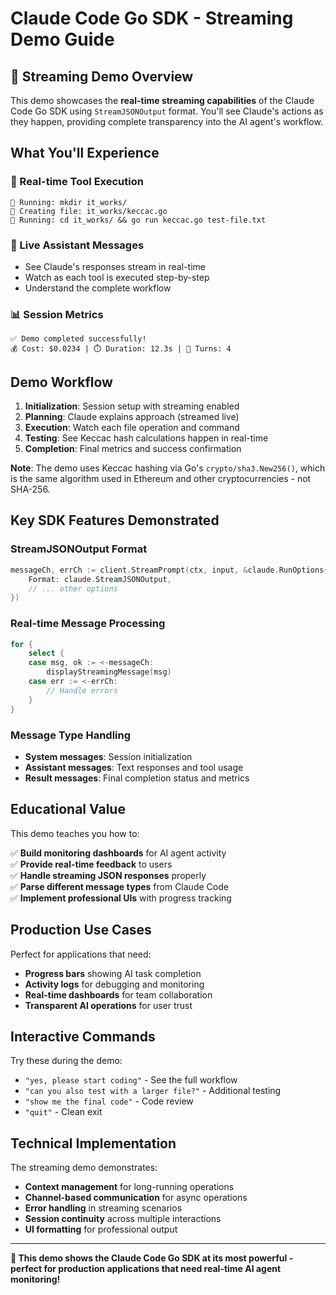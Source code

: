 # Claude Code Go SDK - Streaming Demo Guide

## 🚀 Streaming Demo Overview

This demo showcases the **real-time streaming capabilities** of the Claude Code Go SDK using `StreamJSONOutput` format. You'll see Claude's actions as they happen, providing complete transparency into the AI agent's workflow.

## What You'll Experience

### 🔄 Real-time Tool Execution
```
🔧 Running: mkdir it_works/
📝 Creating file: it_works/keccac.go
🔧 Running: cd it_works/ && go run keccac.go test-file.txt
```

### 💬 Live Assistant Messages
- See Claude's responses stream in real-time
- Watch as each tool is executed step-by-step
- Understand the complete workflow

### 📊 Session Metrics
```
✅ Demo completed successfully!
💰 Cost: $0.0234 | ⏱️ Duration: 12.3s | 🔄 Turns: 4
```

## Demo Workflow

1. **Initialization**: Session setup with streaming enabled
2. **Planning**: Claude explains approach (streamed live)
3. **Execution**: Watch each file operation and command
4. **Testing**: See Keccac hash calculations happen in real-time
5. **Completion**: Final metrics and success confirmation

**Note**: The demo uses Keccac hashing via Go's `crypto/sha3.New256()`, which is the same algorithm used in Ethereum and other cryptocurrencies - not SHA-256.

## Key SDK Features Demonstrated

### StreamJSONOutput Format
```go
messageCh, errCh := client.StreamPrompt(ctx, input, &claude.RunOptions{
    Format: claude.StreamJSONOutput,
    // ... other options
})
```

### Real-time Message Processing
```go
for {
    select {
    case msg, ok := <-messageCh:
        displayStreamingMessage(msg)
    case err := <-errCh:
        // Handle errors
    }
}
```

### Message Type Handling
- **System messages**: Session initialization
- **Assistant messages**: Text responses and tool usage
- **Result messages**: Final completion status and metrics

## Educational Value

This demo teaches you how to:

✅ **Build monitoring dashboards** for AI agent activity  
✅ **Provide real-time feedback** to users  
✅ **Handle streaming JSON responses** properly  
✅ **Parse different message types** from Claude Code  
✅ **Implement professional UIs** with progress tracking  

## Production Use Cases

Perfect for applications that need:
- **Progress bars** showing AI task completion
- **Activity logs** for debugging and monitoring  
- **Real-time dashboards** for team collaboration
- **Transparent AI operations** for user trust

## Interactive Commands

Try these during the demo:
- `"yes, please start coding"` - See the full workflow
- `"can you also test with a larger file?"` - Additional testing
- `"show me the final code"` - Code review
- `"quit"` - Clean exit

## Technical Implementation

The streaming demo demonstrates:
- **Context management** for long-running operations
- **Channel-based communication** for async operations  
- **Error handling** in streaming scenarios
- **Session continuity** across multiple interactions
- **UI formatting** for professional output

---

**🎯 This demo shows the Claude Code Go SDK at its most powerful - perfect for production applications that need real-time AI agent monitoring!**